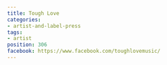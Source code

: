 ```yaml
---
title: Tough Love
categories:
- artist-and-label-press
tags:
- artist
position: 306
facebook: https://www.facebook.com/toughlovemusic/
---
```


